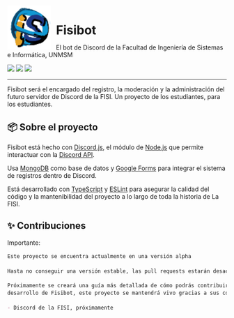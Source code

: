 <img src="./public/botprofile.png" width=100 height=100 style="float: left; margin: 0 12px 0 0;"/>

<h1 style="border: none; margin-bottom: 0;">Fisibot</h1>
<p>El bot de Discord de la Facultad de Ingeniería de Sistemas e Informática, UNMSM</p>

<!-- Badges -->
![](https://img.shields.io/static/v1?label=Made%20with&message=Discord.js&color=5865F2&logo=Discord&logoColor=white&labelColor=black)
![](https://img.shields.io/static/v1?label=hosted%20by&message=render.com&logo=Render&logoColor=white&labelColor=black&color=175947)
![](https://img.shields.io/github/package-json/v/fisibot/fisibot?labelColor=black&color=8a4641)

---

Fisibot será el encargado del registro, la moderación y la administración
del futuro servidor de Discord de la FISI. Un proyecto de los estudiantes,
para los estudiantes.

## 📦️ Sobre el proyecto

Fisibot está hecho con [Discord.js](https://discord.js.org/),
el módulo de [Node.js](https://nodejs.org/en/) que permite interactuar
con la [Discord API](https://discord.com/developers/docs/intro).

Usa [MongoDB](https://www.mongodb.com/) como base de datos y
[Google Forms](https://www.google.com/forms/about/) para integrar
el sistema de registros dentro de Discord.

Está desarrollado con [TypeScript](https://www.typescriptlang.org/) y
[ESLint](https://eslint.org/) para asegurar la calidad del código y
la mantenibilidad del proyecto a lo largo de toda la historia de La FISI.


## ✨ Contribuciones

Importante:
```md
Este proyecto se encuentra actualmente en una versión alpha

Hasta no conseguir una versión estable, las pull requests estarán desactivadas

Próximamente se creará una guía más detallada de cómo podrás contribuir con el
desarrollo de Fisibot, este proyecto se mantendrá vivo gracias a sus contribuidores

- Discord de la FISI, próximamente
```
